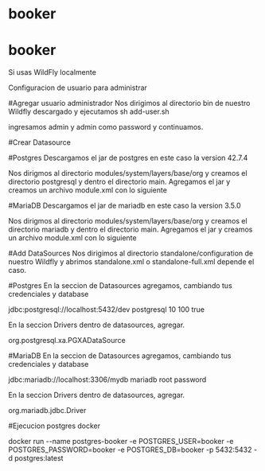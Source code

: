 # booker
# booker

Si usas WildFly localmente

Configuracion de usuario para administrar

#Agregar usuario administrador
Nos dirigimos al directorio bin de nuestro Wildfly descargado y ejecutamos
sh add-user.sh

ingresamos admin y admin como password y continuamos.

#Crear Datasource

#Postgres
Descargamos el jar de postgres en este caso la version 42.7.4

Nos dirigmos al directorio modules/system/layers/base/org y creamos el directorio postgresql y dentro el directorio main.
Agregamos el jar y creamos un archivo module.xml con lo siguiente

<?xml version="1.0" encoding="UTF-8"?>
<module xmlns="urn:jboss:module:1.1" name="org.postgresql">
    <resources>
        <resource-root path="postgresql-42.7.4.jar"/>
    </resources>
    <dependencies>
        <module name="javax.api"/>
        <module name="javax.transaction.api"/>
    </dependencies>
</module>


#MariaDB
Descargamos el jar de mariadb en este caso la version 3.5.0

Nos dirigmos al directorio modules/system/layers/base/org y creamos el directorio mariadb y dentro el directorio main.
Agregamos el jar y creamos un archivo module.xml con lo siguiente

<?xml version="1.0" encoding="UTF-8"?>
<module xmlns="urn:jboss:module:1.1" name="org.mariadb">
    <resources>
        <resource-root path="mariadb-java-client-3.5.0.jar"/>
    </resources>
    <dependencies>
        <module name="javax.api"/>
        <module name="javax.transaction.api"/>
    </dependencies>
</module>

#Add DataSources
Nos dirigimos al directorio standalone/configuration de nuestro Wildfly y abrimos standalone.xml o standalone-full.xml depende el caso.

#Postgres
En la seccion de Datasources agregamos, cambiando tus credenciales y database

<datasource jndi-name="java:/Postgresql" pool-name="Postgresql" enabled="true" use-java-context="true">
	<connection-url>jdbc:postgresql://localhost:5432/dev</connection-url>
    <driver>postgresql</driver>
    <pool>
       	<min-pool-size>10</min-pool-size>
       	<max-pool-size>100</max-pool-size>
        <prefill>true</prefill>
    </pool>
    <security user-name="postgres" password="secret"/> 
    <!-- this is the old format, in case you have a precedent version of WildFly --> 
    <!-- 
    <security> 
    	<user-name>postgres</user-name> 
    	<password>secret</password> 
   </security> --> 
</datasource>


En la seccion Drivers dentro de datasources, agregar.

<driver name="postgresql" module="org.postgresql">
	<xa-datasource-class>org.postgresql.xa.PGXADataSource</xa-datasource-class>
</driver>

#MariaDB
En la seccion de Datasources agregamos, cambiando tus credenciales y database

<datasource jndi-name="java:/jdbc/MariaDS" pool-name="MariaDS" enabled="true" use-java-context="true">
	<connection-url>jdbc:mariadb://localhost:3306/mydb</connection-url>
    <driver>mariadb</driver>
    <security>
    	<user-name>root</user-name>
        <password>password</password>
    </security>
</datasource>

En la seccion Drivers dentro de datasources, agregar.

<driver name="mariadb" module="org.mariadb">
	<driver-class>org.mariadb.jdbc.Driver</driver-class>
</driver>


#Ejecucion postgres docker

docker run --name postgres-booker -e POSTGRES_USER=booker -e POSTGRES_PASSWORD=booker -e POSTGRES_DB=booker -p 5432:5432 -d postgres:latest
